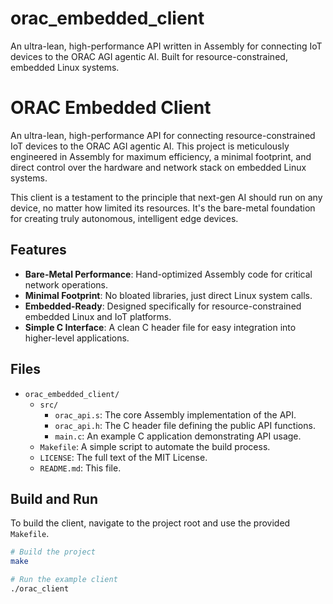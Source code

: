 # orac_embedded_client
An ultra-lean, high-performance API written in Assembly for connecting IoT devices to the ORAC AGI agentic AI. Built for resource-constrained, embedded Linux systems.

# ORAC Embedded Client

An ultra-lean, high-performance API for connecting resource-constrained IoT devices to the ORAC AGI agentic AI. This project is meticulously engineered in Assembly for maximum efficiency, a minimal footprint, and direct control over the hardware and network stack on embedded Linux systems.

This client is a testament to the principle that next-gen AI should run on any device, no matter how limited its resources. It's the bare-metal foundation for creating truly autonomous, intelligent edge devices.

## Features

- **Bare-Metal Performance**: Hand-optimized Assembly code for critical network operations.
- **Minimal Footprint**: No bloated libraries, just direct Linux system calls.
- **Embedded-Ready**: Designed specifically for resource-constrained embedded Linux and IoT platforms.
- **Simple C Interface**: A clean C header file for easy integration into higher-level applications.

## Files

- `orac_embedded_client/`
  - `src/`
    - `orac_api.s`: The core Assembly implementation of the API.
    - `orac_api.h`: The C header file defining the public API functions.
    - `main.c`: An example C application demonstrating API usage.
  - `Makefile`: A simple script to automate the build process.
  - `LICENSE`: The full text of the MIT License.
  - `README.md`: This file.

## Build and Run

To build the client, navigate to the project root and use the provided `Makefile`.

```bash
# Build the project
make

# Run the example client
./orac_client
